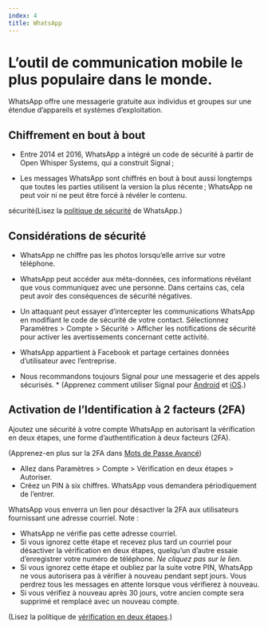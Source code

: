 ```yaml
---
index: 4
title: WhatsApp
---
```

# L’outil de communication mobile le plus populaire dans le monde.

WhatsApp offre une messagerie gratuite aux individus et groupes sur une étendue d’appareils et systèmes d’exploitation.

## Chiffrement en bout à bout

*   Entre 2014 et 2016, WhatsApp a intégré un code de sécurité à partir de Open Whisper Systems, qui a construit Signal ;

*   Les messages WhatsApp sont chiffrés en bout à bout aussi longtemps que toutes les parties utilisent la version la plus récente ; WhatsApp ne peut voir ni ne peut être forcé à révéler le contenu.

sécurité(Lisez la [politique de sécurité](https://www.whatsapp.com/security/) de WhatsApp.)  

## Considérations de sécurité

*   WhatsApp ne chiffre pas les photos lorsqu’elle arrive sur votre téléphone.
*   WhatsApp peut accéder aux méta-données, ces informations révélant que vous communiquez avec une personne. Dans certains cas, cela peut avoir des conséquences de sécurité négatives.
*   Un attaquant peut essayer d’intercepter les communications WhatsApp en modifiant le code de sécurité de votre contact. Sélectionnez Paramètres > Compte > Sécurité > Afficher les notifications de sécurité pour activer les avertissements concernant cette activité.
*   WhatsApp appartient à Facebook et partage certaines données d’utilisateur avec l’entreprise.

* Nous recommandons toujours Signal pour une messagerie et des appels sécurisés. * (Apprenez comment utiliser Signal pour [Android](umbrella://lesson/signal-pour-android) et [iOS](umbrella://tools/messaging/s_signal-for-ios.md).)

## Activation de l’Identification à 2 facteurs (2FA)

Ajoutez une sécurité à votre compte WhatsApp en autorisant la vérification en deux étapes, une forme d’authentification à deux facteurs (2FA).

(Apprenez-en plus sur la 2FA dans [Mots de Passe Avancé](umbrella://information/passwords/advanced))

*   Allez dans Paramètres > Compte > Vérification en deux étapes > Autoriser.
*   Créez un PIN à six chiffres. WhatsApp vous demandera périodiquement de l’entrer.

WhatsApp vous enverra un lien pour désactiver la 2FA aux utilisateurs fournissant une adresse courriel. Note :

*   WhatsApp ne vérifie pas cette adresse courriel.
*   Si vous ignorez cette étape et recevez plus tard un courriel pour désactiver la vérification en deux étapes, quelqu’un d’autre essaie d’enregistrer votre numéro de téléphone. *Ne cliquez pas sur le lien.*
*   Si vous ignorez cette étape et oubliez par la suite votre PIN, WhatsApp ne vous autorisera pas à vérifier à nouveau pendant sept jours. Vous perdrez tous les messages en attente lorsque vous vérifierez à nouveau.
*   Si vous vérifiez à nouveau après 30 jours, votre ancien compte sera supprimé et remplacé avec un nouveau compte.

(Lisez la politique de [vérification en deux étapes](https://faq.whatsapp.com/en/general/26000021/?category=5245245).)
